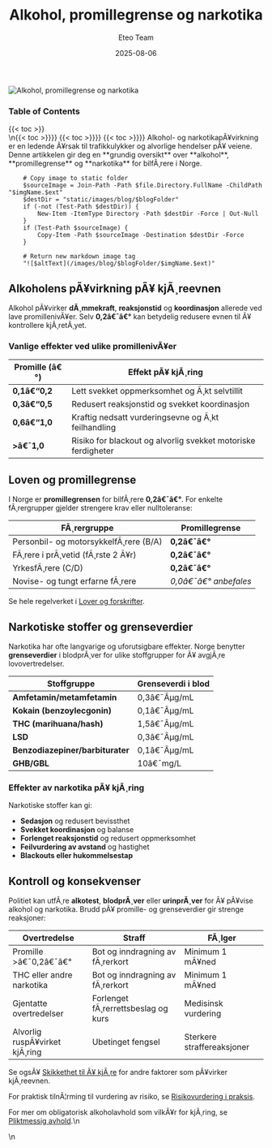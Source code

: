 ﻿---
title: "Alkohol, promillegrense og narkotika"
date: 2025-08-06
draft: false
author: "Eteo Team"
description: "Lær om hvordan alkohol og narkotika påvirker kjøre evnen, promillegrense, grenseverdier for rusmidler og konsekvenser ved kjøring under påvirkning."
categories: ["Driving Theory"]
tags: ["driving", "theory", "safety"]
featured_image: "/images/blog/alkohol-promillegrense-og-narkotika/alkohol-promillegrense-og-narkotika-image.svg"
---

<div class="blog-content">
  <div class="featured-image">
    <img src="/images/blog/alkohol-promillegrense-og-narkotika/alkohol-promillegrense-og-narkotika-image.svg" alt="Alkohol, promillegrense og narkotika" class="img-fluid rounded">
  </div>

  <div class="toc-container mt-4 mb-4">
    <h3>Table of Contents</h3>
    {{< toc >}}
  </div>

  <div class="blog-body">\n{{< toc >}}}}
{{< toc >}}}}
{{< toc >}}}}
Alkohol- og narkotikapÃ¥virkning er en ledende Ã¥rsak til trafikkulykker og alvorlige hendelser pÃ¥ veiene. Denne artikkelen gir deg en **grundig oversikt** over **alkohol**, **promillegrense** og **narkotika** for bilfÃ¸rere i Norge.


        
        
        # Copy image to static folder
        $sourceImage = Join-Path -Path $file.Directory.FullName -ChildPath "$imgName.$ext"
        $destDir = "static/images/blog/$blogFolder"
        if (-not (Test-Path $destDir)) {
            New-Item -ItemType Directory -Path $destDir -Force | Out-Null
        }
        if (Test-Path $sourceImage) {
            Copy-Item -Path $sourceImage -Destination $destDir -Force
        }
        
        # Return new markdown image tag
        "![$altText](/images/blog/$blogFolder/$imgName.$ext)"
    

## Alkoholens pÃ¥virkning pÃ¥ kjÃ¸reevnen

Alkohol pÃ¥virker **dÃ¸mmekraft**, **reaksjonstid** og **koordinasjon** allerede ved lave promillenivÃ¥er. Selv **0,2â€¯â€°** kan betydelig redusere evnen til Ã¥ kontrollere kjÃ¸retÃ¸yet.

### Vanlige effekter ved ulike promillenivÃ¥er

| Promille (â€°) | Effekt pÃ¥ kjÃ¸ring                                     |
|--------------|-------------------------------------------------------|
| **0,1â€“0,2**  | Lett svekket oppmerksomhet og Ã¸kt selvtillit           |
| **0,3â€“0,5**  | Redusert reaksjonstid og svekket koordinasjon          |
| **0,6â€“1,0**  | Kraftig nedsatt vurderingsevne og Ã¸kt feilhandling     |
| **>â€¯1,0**    | Risiko for blackout og alvorlig svekket motoriske ferdigheter |

## Loven og promillegrense

I Norge er **promillegrensen** for bilfÃ¸rere **0,2â€¯â€°**. For enkelte fÃ¸rergrupper gjelder strengere krav eller nulltoleranse:

| FÃ¸rergruppe                           | Promillegrense       |
|---------------------------------------|----------------------|
| Personbil- og motorsykkelfÃ¸rere (B/A) | **0,2â€¯â€°**            |
| FÃ¸rere i prÃ¸vetid (fÃ¸rste 2 Ã¥r)       | **0,2â€¯â€°**            |
| YrkesfÃ¸rere (C/D)                     | **0,2â€¯â€°**            |
| Novise- og tungt erfarne fÃ¸rere       | *0,0â€¯â€° anbefales*    |

Se hele regelverket i [Lover og forskrifter](/blogs/teori/lover-og-forskrifter "Lover og forskrifter - Oversikt over norske trafikklover og forskrifter").

## Narkotiske stoffer og grenseverdier

Narkotika har ofte langvarige og uforutsigbare effekter. Norge benytter **grenseverdier** i blodprÃ¸ver for ulike stoffgrupper for Ã¥ avgjÃ¸re lovovertredelser.

| Stoffgruppe                    | Grenseverdi i blod         |
|--------------------------------|----------------------------|
| **Amfetamin/metamfetamin**     | 0,3â€¯Âµg/mL                  |
| **Kokain (benzoylecgonin)**    | 0,1â€¯Âµg/mL                  |
| **THC (marihuana/hash)**       | 1,5â€¯Âµg/mL                  |
| **LSD**                        | 0,3â€¯Âµg/mL                  |
| **Benzodiazepiner/barbiturater** | 0,1â€¯Âµg/mL                |
| **GHB/GBL**                    | 10â€¯mg/L                    |

### Effekter av narkotika pÃ¥ kjÃ¸ring

Narkotiske stoffer kan gi:

* **Sedasjon** og redusert bevissthet
* **Svekket koordinasjon** og balanse
* **Forlenget reaksjonstid** og redusert oppmerksomhet
* **Feilvurdering av avstand** og hastighet
* **Blackouts eller hukommelsestap**

## Kontroll og konsekvenser

Politiet kan utfÃ¸re **alkotest**, **blodprÃ¸ver** eller **urinprÃ¸ver** for Ã¥ pÃ¥vise alkohol og narkotika. Brudd pÃ¥ promille- og grenseverdier gir strenge reaksjoner:

| Overtredelse                  | Straff                                  | FÃ¸lger                              |
|-------------------------------|-----------------------------------------|-------------------------------------|
| Promille >â€¯0,2â€¯â€°              | Bot og inndragning av fÃ¸rerkort         | Minimum 1 mÃ¥ned                     |
| THC eller andre narkotika     | Bot og inndragning av fÃ¸rerkort         | Minimum 1 mÃ¥ned                     |
| Gjentatte overtredelser       | Forlenget fÃ¸rerrettsbeslag og kurs      | Medisinsk vurdering                 |
| Alvorlig ruspÃ¥virket kjÃ¸ring  | Ubetinget fengsel                       | Sterkere straffereaksjoner          |

Se ogsÃ¥ [Skikkethet til Ã¥ kjÃ¸re](/blogs/teori/skikkethet-til-a-kjore "Skikkethet til Ã¥ kjÃ¸re (alkohol, stress, sykdom, sÃ¸vn m.m) - Vegtrafikkloven Â§ 21") for andre faktorer som pÃ¥virker kjÃ¸reevnen.

For praktisk tilnÃ¦rming til vurdering av risiko, se [Risikovurdering i praksis](/blogs/teori/risikovurdering-i-praksis "Risikovurdering i praksis - Praktisk risikovurdering i trafikken").

For mer om obligatorisk alkoholavhold som vilkÃ¥r for kjÃ¸ring, se [Pliktmessig avhold](/blogs/teori/pliktmessig-avhold "Pliktmessig avhold").\n  </div>\n</div>